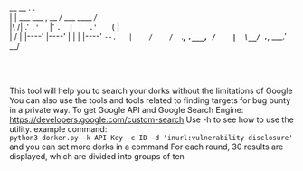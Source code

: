  __   __                       .                   .   
 |    |    ___    ___  , __   _/_     ___    ____ _/_  
 |\  /|  .'   ` .'   ` |'  `.  |    .'   `  (      |   
 | \/ |  |----' |----' |    |  |    |----'  `--.   |   
 /    /  `.___, `.___, /    |  \__/ `.___, \___.'  \__/
                                                       
</br></br>

This tool will help you to search your dorks without the limitations of Google
You can also use the tools and tools related to finding targets for bug bunty in a private way.
To get Google API and Google Search Engine:
https://developers.google.com/custom-search
Use -h to see how to use the utility.
example command:
</br>
```python3 dorker.py -k API-Key -c ID -d 'inurl:vulnerability disclosure'```
</br>
and you can set more dorks in a command
For each round, 30 results are displayed, which are divided into groups of ten
